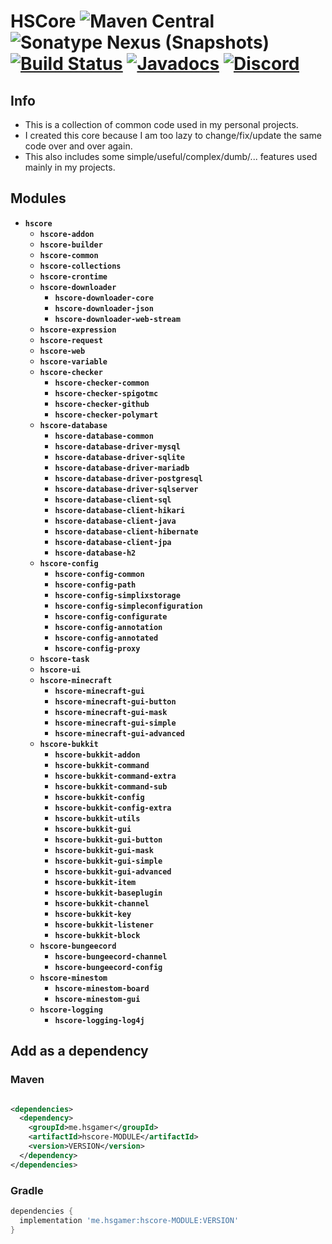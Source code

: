 # HSCore ![Maven Central](https://img.shields.io/maven-central/v/me.hsgamer/hscore) ![Sonatype Nexus (Snapshots)](https://img.shields.io/nexus/s/me.hsgamer/hscore?color=green&label=snapshot&server=https%3A%2F%2Frepo.codemc.io) [![Build Status](https://ci.codemc.io/job/HSGamer/job/HSCore/badge/icon)](https://ci.codemc.io/job/HSGamer/job/HSCore/) [![Javadocs](https://img.shields.io/badge/javadocs-link-green)](https://hsgamer.github.io/HSCore/) [![Discord](https://img.shields.io/discord/660795353037144064)](https://discord.gg/9m4GdFD)

## Info

* This is a collection of common code used in my personal projects.
* I created this core because I am too lazy to change/fix/update the same code over and over again.
* This also includes some simple/useful/complex/dumb/... features used mainly in my projects.

## Modules

* **`hscore`**
  * **`hscore-addon`**
  * **`hscore-builder`**
  * **`hscore-common`**
  * **`hscore-collections`**
  * **`hscore-crontime`**
  * **`hscore-downloader`**
    * **`hscore-downloader-core`**
    * **`hscore-downloader-json`**
    * **`hscore-downloader-web-stream`**
  * **`hscore-expression`**
  * **`hscore-request`**
  * **`hscore-web`**
  * **`hscore-variable`**
  * **`hscore-checker`**
    * **`hscore-checker-common`**
    * **`hscore-checker-spigotmc`**
    * **`hscore-checker-github`**
    * **`hscore-checker-polymart`**
  * **`hscore-database`**
    * **`hscore-database-common`**
    * **`hscore-database-driver-mysql`**
    * **`hscore-database-driver-sqlite`**
    * **`hscore-database-driver-mariadb`**
    * **`hscore-database-driver-postgresql`**
    * **`hscore-database-driver-sqlserver`**
    * **`hscore-database-client-sql`**
    * **`hscore-database-client-hikari`**
    * **`hscore-database-client-java`**
    * **`hscore-database-client-hibernate`**
    * **`hscore-database-client-jpa`**
    * **`hscore-database-h2`**
  * **`hscore-config`**
    * **`hscore-config-common`**
    * **`hscore-config-path`**
    * **`hscore-config-simplixstorage`**
    * **`hscore-config-simpleconfiguration`**
    * **`hscore-config-configurate`**
    * **`hscore-config-annotation`**
    * **`hscore-config-annotated`**
    * **`hscore-config-proxy`**
  * **`hscore-task`**
  * **`hscore-ui`**
  * **`hscore-minecraft`**
    * **`hscore-minecraft-gui`**
    * **`hscore-minecraft-gui-button`**
    * **`hscore-minecraft-gui-mask`**
    * **`hscore-minecraft-gui-simple`**
    * **`hscore-minecraft-gui-advanced`**
  * **`hscore-bukkit`**
    * **`hscore-bukkit-addon`**
    * **`hscore-bukkit-command`**
    * **`hscore-bukkit-command-extra`**
    * **`hscore-bukkit-command-sub`**
    * **`hscore-bukkit-config`**
    * **`hscore-bukkit-config-extra`**
    * **`hscore-bukkit-utils`**
    * **`hscore-bukkit-gui`**
    * **`hscore-bukkit-gui-button`**
    * **`hscore-bukkit-gui-mask`**
    * **`hscore-bukkit-gui-simple`**
    * **`hscore-bukkit-gui-advanced`**
    * **`hscore-bukkit-item`**
    * **`hscore-bukkit-baseplugin`**
    * **`hscore-bukkit-channel`**
    * **`hscore-bukkit-key`**
    * **`hscore-bukkit-listener`**
    * **`hscore-bukkit-block`**
  * **`hscore-bungeecord`**
    * **`hscore-bungeecord-channel`**
    * **`hscore-bungeecord-config`**
  * **`hscore-minestom`**
    * **`hscore-minestom-board`**
    * **`hscore-minestom-gui`**
  * **`hscore-logging`**
    * **`hscore-logging-log4j`**

## Add as a dependency

### Maven

```xml

<dependencies>
  <dependency>
    <groupId>me.hsgamer</groupId>
    <artifactId>hscore-MODULE</artifactId>
    <version>VERSION</version>
  </dependency>
</dependencies>
```

### Gradle

```groovy
dependencies {
  implementation 'me.hsgamer:hscore-MODULE:VERSION'
}
```